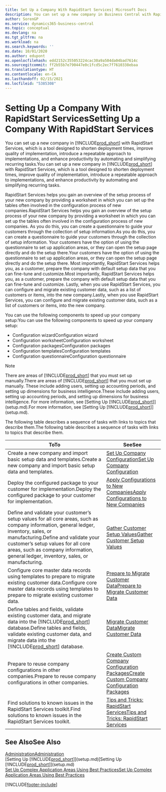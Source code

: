 ```yaml
---
title: Set Up a Company With RapidStart Services| Microsoft Docs
description: You can set up a new company in Business Central with RapidStart services, which is a tool designed to shorten deployment times, improve quality of implementation, introduce a repeatable approach to implementations, and enhance productivity by automating and simplifying recurring tasks.
author: SorenGP
ms.service: dynamics365-business-central
ms.topic: conceptual
ms.devlang: na
ms.tgt_pltfrm: na
ms.workload: na
ms.search.keywords: ''
ms.date: 10/01/2020
ms.author: edupont
ms.openlocfilehash: edd2152c355053224cac30a9a504da04bad7614c
ms.sourcegitcommit: ff2b55b7e790447e0c1fcd5c2ec7f7610338ebaa
ms.translationtype: HT
ms.contentlocale: en-CA
ms.lasthandoff: 02/15/2021
ms.locfileid: "5385308"
---
```

# <a name="setting-up-a-company-with-rapidstart-services"></a><span data-ttu-id="47287-103">Setting Up a Company With RapidStart Services</span><span class="sxs-lookup"><span data-stu-id="47287-103">Setting Up a Company With RapidStart Services</span></span>
<span data-ttu-id="47287-104">You can set up a new company in [!INCLUDE[prod_short](includes/prod_short.md)] with RapidStart Services, which is a tool designed to shorten deployment times, improve quality of implementation, introduce a repeatable approach to implementations, and enhance productivity by automating and simplifying recurring tasks.</span><span class="sxs-lookup"><span data-stu-id="47287-104">You can set up a new company in [!INCLUDE[prod_short](includes/prod_short.md)] with RapidStart Services, which is a tool designed to shorten deployment times, improve quality of implementation, introduce a repeatable approach to implementations, and enhance productivity by automating and simplifying recurring tasks.</span></span>  

<span data-ttu-id="47287-105">RapidStart Services helps you gain an overview of the setup process of your new company by providing a worksheet in which you can set up the tables often involved in the configuration process of new companies.</span><span class="sxs-lookup"><span data-stu-id="47287-105">RapidStart Services helps you gain an overview of the setup process of your new company by providing a worksheet in which you can set up the tables often involved in the configuration process of new companies.</span></span> <span data-ttu-id="47287-106">As you do this, you can create a questionnaire to guide your customers through the collection of setup information.</span><span class="sxs-lookup"><span data-stu-id="47287-106">As you do this, you can create a questionnaire to guide your customers through the collection of setup information.</span></span> <span data-ttu-id="47287-107">Your customers have the option of using the questionnaire to set up application areas, or they can open the setup page directly and do the setup there.</span><span class="sxs-lookup"><span data-stu-id="47287-107">Your customers have the option of using the questionnaire to set up application areas, or they can open the setup page directly and do the setup there.</span></span> <span data-ttu-id="47287-108">Most importantly, RapidStart Services helps you, as a customer, prepare the company with default setup data that you can fine-tune and customize.</span><span class="sxs-lookup"><span data-stu-id="47287-108">Most importantly, RapidStart Services helps you, as a customer, prepare the company with default setup data that you can fine-tune and customize.</span></span> <span data-ttu-id="47287-109">Lastly, when you use RapidStart Services, you can configure and migrate existing customer data, such as a list of customers or items, into the new company.</span><span class="sxs-lookup"><span data-stu-id="47287-109">Lastly, when you use RapidStart Services, you can configure and migrate existing customer data, such as a list of customers or items, into the new company.</span></span>

<span data-ttu-id="47287-110">You can use the following components to speed up your company setup:</span><span class="sxs-lookup"><span data-stu-id="47287-110">You can use the following components to speed up your company setup:</span></span>  

-   <span data-ttu-id="47287-111">Configuration wizard</span><span class="sxs-lookup"><span data-stu-id="47287-111">Configuration wizard</span></span>  
-   <span data-ttu-id="47287-112">Configuration worksheet</span><span class="sxs-lookup"><span data-stu-id="47287-112">Configuration worksheet</span></span>  
-   <span data-ttu-id="47287-113">Configuration packages</span><span class="sxs-lookup"><span data-stu-id="47287-113">Configuration packages</span></span>  
-   <span data-ttu-id="47287-114">Configuration templates</span><span class="sxs-lookup"><span data-stu-id="47287-114">Configuration templates</span></span>  
-   <span data-ttu-id="47287-115">Configuration questionnaire</span><span class="sxs-lookup"><span data-stu-id="47287-115">Configuration questionnaire</span></span>  

> [!Note]  
>  <span data-ttu-id="47287-116">There are areas of [!INCLUDE[prod_short](includes/prod_short.md)] that you must set up manually.</span><span class="sxs-lookup"><span data-stu-id="47287-116">There are areas of [!INCLUDE[prod_short](includes/prod_short.md)] that you must set up manually.</span></span> <span data-ttu-id="47287-117">These include adding users, setting up accounting periods, and setting up dimensions for business intelligence.</span><span class="sxs-lookup"><span data-stu-id="47287-117">These include adding users, setting up accounting periods, and setting up dimensions for business intelligence.</span></span> <span data-ttu-id="47287-118">For more information, see [Setting Up [!INCLUDE[prod_short](includes/prod_short.md)]](setup.md).</span><span class="sxs-lookup"><span data-stu-id="47287-118">For more information, see [Setting Up [!INCLUDE[prod_short](includes/prod_short.md)]](setup.md).</span></span>

 <span data-ttu-id="47287-119">The following table describes a sequence of tasks with links to topics that describe them.</span><span class="sxs-lookup"><span data-stu-id="47287-119">The following table describes a sequence of tasks with links to topics that describe them.</span></span>

|<span data-ttu-id="47287-120">**To**</span><span class="sxs-lookup"><span data-stu-id="47287-120">**To**</span></span>|<span data-ttu-id="47287-121">**See**</span><span class="sxs-lookup"><span data-stu-id="47287-121">**See**</span></span>|  
|------------|-------------|  
|<span data-ttu-id="47287-122">Create a new company and import basic setup data and templates.</span><span class="sxs-lookup"><span data-stu-id="47287-122">Create a new company and import basic setup data and templates.</span></span>|[<span data-ttu-id="47287-123">Set Up Company Configuration</span><span class="sxs-lookup"><span data-stu-id="47287-123">Set Up Company Configuration</span></span>](admin-set-up-company-configuration.md)|  
|<span data-ttu-id="47287-124">Deploy the configured package to your customer for implementation.</span><span class="sxs-lookup"><span data-stu-id="47287-124">Deploy the configured package to your customer for implementation.</span></span>|[<span data-ttu-id="47287-125">Apply Configurations to New Companies</span><span class="sxs-lookup"><span data-stu-id="47287-125">Apply Configurations to New Companies</span></span>](admin-apply-configuration-to-new-companies.md)|
|<span data-ttu-id="47287-126">Define and validate your customer’s setup values for all core areas, such as company information, general ledger, inventory, sales, or manufacturing.</span><span class="sxs-lookup"><span data-stu-id="47287-126">Define and validate your customer’s setup values for all core areas, such as company information, general ledger, inventory, sales, or manufacturing.</span></span>|[<span data-ttu-id="47287-127">Gather Customer Setup Values</span><span class="sxs-lookup"><span data-stu-id="47287-127">Gather Customer Setup Values</span></span>](admin-gather-customer-setup-values.md)|  
|<span data-ttu-id="47287-128">Configure core master data records using templates to prepare to migrate existing customer data.</span><span class="sxs-lookup"><span data-stu-id="47287-128">Configure core master data records using templates to prepare to migrate existing customer data.</span></span>|[<span data-ttu-id="47287-129">Prepare to Migrate Customer Data</span><span class="sxs-lookup"><span data-stu-id="47287-129">Prepare to Migrate Customer Data</span></span>](admin-use-templates-to-prepare-customer-data-for-migration.md)|  
|<span data-ttu-id="47287-130">Define tables and fields, validate existing customer data, and migrate data into the [!INCLUDE[prod_short](includes/prod_short.md)] database.</span><span class="sxs-lookup"><span data-stu-id="47287-130">Define tables and fields, validate existing customer data, and migrate data into the [!INCLUDE[prod_short](includes/prod_short.md)] database.</span></span>|[<span data-ttu-id="47287-131">Migrate Customer Data</span><span class="sxs-lookup"><span data-stu-id="47287-131">Migrate Customer Data</span></span>](admin-migrate-customer-data.md)|
|<span data-ttu-id="47287-132">Prepare to reuse company configurations in other companies.</span><span class="sxs-lookup"><span data-stu-id="47287-132">Prepare to reuse company configurations in other companies.</span></span>|[<span data-ttu-id="47287-133">Create Custom Company Configuration Packages</span><span class="sxs-lookup"><span data-stu-id="47287-133">Create Custom Company Configuration Packages</span></span>](admin-how-to-create-custom-company-configuration-packages.md)|
|<span data-ttu-id="47287-134">Find solutions to known issues in the RapidStart Services toolkit.</span><span class="sxs-lookup"><span data-stu-id="47287-134">Find solutions to known issues in the RapidStart Services toolkit.</span></span>|[<span data-ttu-id="47287-135">Tips and Tricks: RapidStart Services</span><span class="sxs-lookup"><span data-stu-id="47287-135">Tips and Tricks: RapidStart Services</span></span>](admin-tips-and-tricks-rapidstart-services.md)|  

## <a name="see-also"></a><span data-ttu-id="47287-136">See Also</span><span class="sxs-lookup"><span data-stu-id="47287-136">See Also</span></span>  
[<span data-ttu-id="47287-137">Administration</span><span class="sxs-lookup"><span data-stu-id="47287-137">Administration</span></span>](admin-setup-and-administration.md)  
<span data-ttu-id="47287-138">[Setting Up [!INCLUDE[prod_short](includes/prod_short.md)]](setup.md)</span><span class="sxs-lookup"><span data-stu-id="47287-138">[Setting Up [!INCLUDE[prod_short](includes/prod_short.md)]](setup.md)</span></span>  
[<span data-ttu-id="47287-139">Set Up Complex Application Areas Using Best Practices</span><span class="sxs-lookup"><span data-stu-id="47287-139">Set Up Complex Application Areas Using Best Practices</span></span>](set-up-complex-application-areas-using-best-practices.md)   


[!INCLUDE[footer-include](includes/footer-banner.md)]